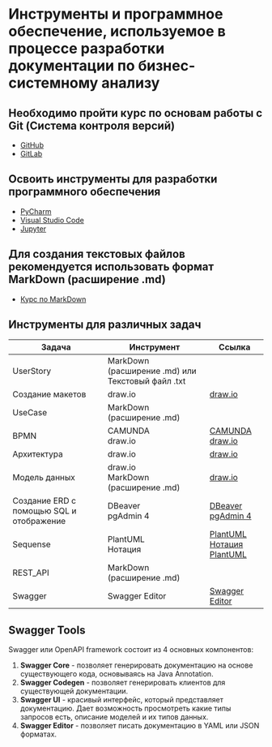 # Инструменты и программное обеспечение, используемое в процессе разработки документации по бизнес-системному анализу

## Необходимо пройти курс по основам работы с Git (Система контроля версий)
- [GitHub](https://github.com/)
- [GitLab](https://gitlab.com/)

## Освоить инструменты для разработки программного обеспечения
- [PyCharm](https://www.jetbrains.com/pycharm/)
- [Visual Studio Code](https://code.visualstudio.com/)
- [Jupyter](https://jupyter.org/)

## Для создания текстовых файлов рекомендуется использовать формат MarkDown (расширение .md)
- [Курс по MarkDown](https://skillbox.ru/media/code/yazyk-razmetki-markdown-shpargalka-po-sintaksisu-s-primerami/)

## Инструменты для различных задач

| Задача | Инструмент | Ссылка |
|-------|------------|--------|
| UserStory | MarkDown (расширение .md) или Текстовый файл .txt | |
| Создание макетов | draw.io | [draw.io](https://www.drawio.com/) |
| UseCase | MarkDown (расширение .md) | |
| BPMN | CAMUNDA <br> draw.io| [CAMUNDA](https://modeler.camunda.io/) <br> [draw.io](https://www.drawio.com/)|
| Архитектура | draw.io | [draw.io](https://www.drawio.com/) |
| Модель данных | draw.io <br> MarkDown (расширение .md)| [draw.io](https://www.drawio.com/) |
| Создание ERD с помощью SQL и отображение | DBeaver <br> pgAdmin 4| [DBeaver](https://dbeaver.io/download/) <br>  [pgAdmin 4](https://www.pgadmin.org/download/)|
| Sequense | PlantUML <br>  Нотация| [PlantUML](https://www.plantuml.com/plantuml/uml/SyfFKj2rKt3CoKnELR1Io4ZDoSa700001)  <br>  [Нотация PlantUML](https://plantuml.com/ru/starting)|
| REST_API | MarkDown (расширение .md) | |
| Swagger | Swagger Editor | [Swagger Editor](https://editor.swagger.io/) |

## Swagger Tools
Swagger или OpenAPI framework состоит из 4 основных компонентов:
1. **Swagger Core** - позволяет генерировать документацию на основе существующего кода, основываясь на Java Annotation.
2. **Swagger Codegen** - позволяет генерировать клиентов для существующей документации.
3. **Swagger UI** - красивый интерфейс, который представляет документацию. Дает возможность просмотреть какие типы запросов есть, описание моделей и их типов данных.
4. **Swagger Editor** - позволяет писать документацию в YAML или JSON форматах.
